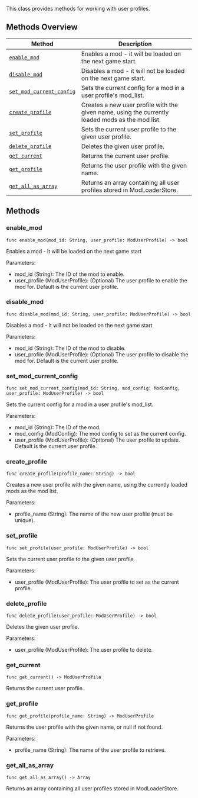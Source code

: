 
This class provides methods for working with user profiles.

## Methods Overview
| Method                                              | Description                                                                                      |
|-----------------------------------------------------|--------------------------------------------------------------------------------------------------|
| [`enable_mod`](#enable_mod)                         | Enables a mod - it will be loaded on the next game start.                                        |
| [`disable_mod`](#disable_mod)                       | Disables a mod - it will not be loaded on the next game start.                                   |
| [`set_mod_current_config`](#set_mod_current_config) | Sets the current config for a mod in a user profile's mod_list.                                  |
| [`create_profile`](#create_profile)                 | Creates a new user profile with the given name, using the currently loaded mods as the mod list. |
| [`set_profile`](#set_profile)                       | Sets the current user profile to the given user profile.                                         |
| [`delete_profile`](#delete_profile)                 | Deletes the given user profile.                                                                  |
| [`get_current`](#get_current)                       | Returns the current user profile.                                                                |
| [`get_profile`](#get_profile)                       | Returns the user profile with the given name.                                                    |
| [`get_all_as_array`](#get_all_as_array)             | Returns an array containing all user profiles stored in ModLoaderStore.                          |

## Methods
### enable_mod
```gdscript
func enable_mod(mod_id: String, user_profile: ModUserProfile) -> bool
```
Enables a mod - it will be loaded on the next game start

Parameters:
- mod_id (String): The ID of the mod to enable.
- user_profile (ModUserProfile): (Optional) The user profile to enable the mod for. Default is the current user profile.


### disable_mod
```gdscript
func disable_mod(mod_id: String, user_profile: ModUserProfile) -> bool
```
Disables a mod - it will not be loaded on the next game start

Parameters:
- mod_id (String): The ID of the mod to disable.
- user_profile (ModUserProfile): (Optional) The user profile to disable the mod for. Default is the current user profile.


### set_mod_current_config
```gdscript
func set_mod_current_config(mod_id: String, mod_config: ModConfig, user_profile: ModUserProfile) -> bool
```
Sets the current config for a mod in a user profile's mod_list.

Parameters:
- mod_id (String): The ID of the mod.
- mod_config (ModConfig): The mod config to set as the current config.
- user_profile (ModUserProfile): (Optional) The user profile to update. Default is the current user profile.


### create_profile
```gdscript
func create_profile(profile_name: String) -> bool
```
Creates a new user profile with the given name, using the currently loaded mods as the mod list.

Parameters:
- profile_name (String): The name of the new user profile (must be unique).


### set_profile
```gdscript
func set_profile(user_profile: ModUserProfile) -> bool
```
Sets the current user profile to the given user profile.

Parameters:
- user_profile (ModUserProfile): The user profile to set as the current profile.


### delete_profile
```gdscript
func delete_profile(user_profile: ModUserProfile) -> bool
```
Deletes the given user profile.

Parameters:
- user_profile (ModUserProfile): The user profile to delete.


### get_current
```gdscript
func get_current() -> ModUserProfile
```
Returns the current user profile.


### get_profile
```gdscript
func get_profile(profile_name: String) -> ModUserProfile
```
Returns the user profile with the given name, or null if not found.

Parameters:
- profile_name (String): The name of the user profile to retrieve.


### get_all_as_array
```gdscript
func get_all_as_array() -> Array
```
Returns an array containing all user profiles stored in ModLoaderStore.